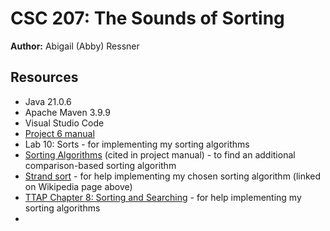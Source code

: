 # CSC 207: The Sounds of Sorting

**Author:** Abigail (Abby) Ressner

## Resources

*   Java 21.0.6
*   Apache Maven 3.9.9
*   Visual Studio Code
*   [Project 6 manual](https://osera.cs.grinnell.edu/ttap/data-structures-labs/the-sounds-of-sorting.html)
*   Lab 10: Sorts - for implementing my sorting algorithms
*   [Sorting Algorithms](https://en.wikipedia.org/wiki/Sorting_algorithm) (cited in project  manual) - to find an additional comparison-based sorting algorithm
*   [Strand sort](https://en.wikipedia.org/wiki/Strand_sort) - for help implementing my chosen sorting algorithm (linked on Wikipedia page above)
*   [TTAP Chapter 8: Sorting and Searching](https://grinnell.instructure.com/courses/316/files/11330?wrap=1) - for help implementing my sorting algorithms
*   